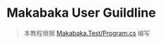# Makabaka User Guildline
> 本教程根据 [Makabaka.Test/Program.cs](https://github.com/XeronOwO/Makabaka/blob/main/Makabaka.Test/Program.cs) 编写
